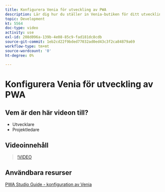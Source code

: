 ```yaml
---
title: Konfigurera Venia för utveckling av PWA
description: Lär dig hur du ställer in Venia-butiken för ditt utvecklingsprojekt i PWA.
topic: Development
kt: 5564
doc-type: video
activity: use
exl-id: 208d096a-139b-4e08-85c9-fad181dc8cdb
source-git-commit: 1eb2cd22f9bded77032ad0ed43c3f2ca84879a69
workflow-type: tm+mt
source-wordcount: '0'
ht-degree: 0%

---
```


# Konfigurera Venia för utveckling av PWA

## Vem är den här videon till?

- Utvecklare
- Projektledare

## Videoinnehåll

>[!VIDEO](https://video.tv.adobe.com/v/35785?quality=12&learn=on)

## Användbara resurser

[PWA Studio Guide - konfiguration av Venia](https://magento.github.io/pwa-studio/venia-pwa-concept/setup/)
